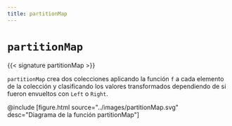 ```yaml
---
title: partitionMap
---
```


# `partitionMap`

{{< signature partitionMap >}}

`partitionMap` crea dos colecciones aplicando la función `f` a cada elemento de la colección y clasificando los valores transformados dependiendo de si fueron envueltos con `Left` o `Right`.

@include [figure.html source="../images/partitionMap.svg" desc="Diagrama de la función partitionMap"]
